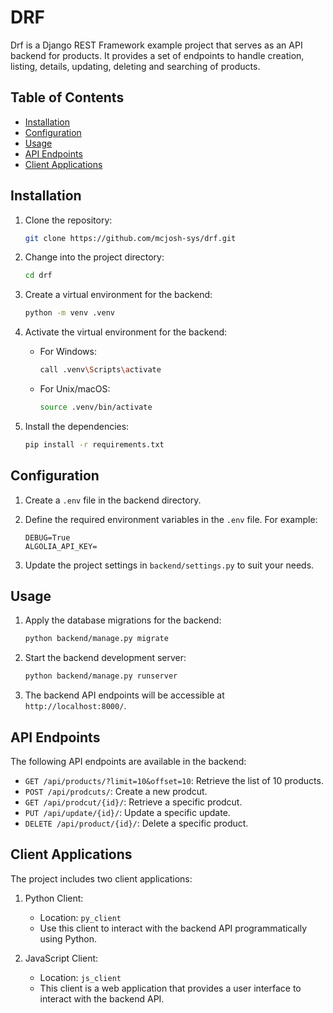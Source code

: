 # DRF

Drf is a Django REST Framework example project that serves as an API backend for products. It provides a set of endpoints to handle creation, listing, details, updating, deleting and searching of products.

## Table of Contents

- [Installation](#installation)
- [Configuration](#configuration)
- [Usage](#usage)
- [API Endpoints](#api-endpoints)
- [Client Applications](#client-applications)

## Installation

1. Clone the repository:

   ```bash
   git clone https://github.com/mcjosh-sys/drf.git
   ```

2. Change into the project directory:

   ```bash
   cd drf
   ```

3. Create a virtual environment for the backend:

   ```bash
   python -m venv .venv
   ```

4. Activate the virtual environment for the backend:

   - For Windows:

     ```bash
     call .venv\Scripts\activate
     ```

   - For Unix/macOS:

     ```bash
     source .venv/bin/activate
     ```

5. Install the dependencies:

   ```bash
   pip install -r requirements.txt
   ```

## Configuration

1. Create a `.env` file in the backend directory.

2. Define the required environment variables in the `.env` file. For example:

   ```plaintext
   DEBUG=True
   ALGOLIA_API_KEY=
   ```

3. Update the project settings in `backend/settings.py` to suit your needs.

## Usage

1. Apply the database migrations for the backend:

   ```bash
   python backend/manage.py migrate
   ```

2. Start the backend development server:

   ```bash
   python backend/manage.py runserver
   ```

3. The backend API endpoints will be accessible at `http://localhost:8000/`.


## API Endpoints

The following API endpoints are available in the backend:

- `GET /api/products/?limit=10&offset=10`: Retrieve the list of 10 products.
- `POST /api/prodcuts/`: Create a new prodcut.
- `GET /api/prodcut/{id}/`: Retrieve a specific prodcut.
- `PUT /api/update/{id}/`: Update a specific update.
- `DELETE /api/product/{id}/`: Delete a specific product.

## Client Applications

The project includes two client applications:

1. Python Client:
   - Location: `py_client`
   - Use this client to interact with the backend API programmatically using Python.

2. JavaScript Client:
   - Location: `js_client`
   - This client is a web application that provides a user interface to interact with the backend API.
